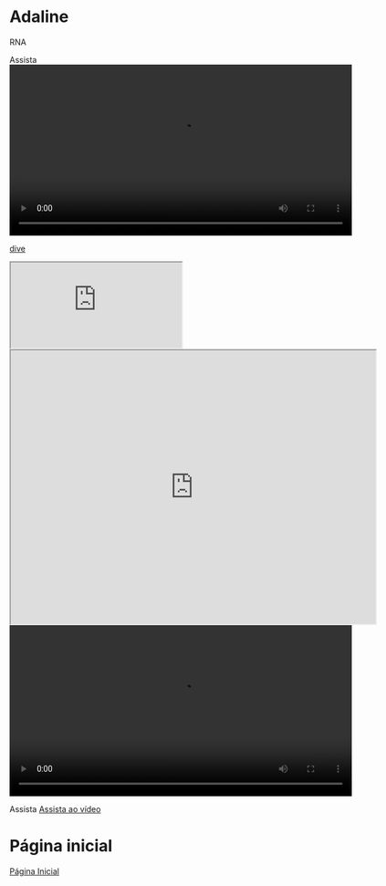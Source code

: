 

# Adaline

RNA

Assista
<video width="600" controls>
    <source src="https://github.com/OliveiraVictor2/Minicurso_RNAs/raw/refs/heads/main/videos/video.mp4" type="video/mp4">
    Seu navegador não suporta a reprodução do vídeo.
</video>

[dive](https://drive.google.com/drive/u/2/folders/1fWs6BaldJWwa51_CsUL2oRJ9WAiPYSY-)


<iframe src="https://drive.google.com/drive/u/2/folders/1fWs6BaldJWwa51_CsUL2oRJ9WAiPYSY-" ></iframe>

<iframe src="https://drive.google.com/file/d/1G9-xjpGXnB_PE8KFIT84UzNSPaX7yGaY/preview" width="640" height="480" allow="autoplay"></iframe>


<video width="600" controls>
    <source src="https://drive.google.com/drive/u/2/folders/1fWs6BaldJWwa51_CsUL2oRJ9WAiPYSY-">
    Seu navegador não suporta a reprodução do vídeo.
</video>

Assista
[Assista ao vídeo](https://github.com/OliveiraVictor2/Minicurso_RNAs/raw/refs/heads/main/videos/video.mp4)

# Página inicial
[Página Inicial](../index.md)
